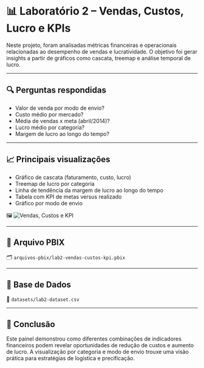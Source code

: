 # 📊 Laboratório 2 – Vendas, Custos, Lucro e KPIs

Neste projeto, foram analisadas métricas financeiras e operacionais relacionadas ao desempenho de vendas e lucratividade. O objetivo foi gerar insights a partir de gráficos como cascata, treemap e análise temporal de lucro.

---

## 🔍 Perguntas respondidas

- Valor de venda por modo de envio?
- Custo médio por mercado?
- Média de vendas x meta (abril/2014)?
- Lucro médio por categoria?
- Margem de lucro ao longo do tempo?

---

## 📈 Principais visualizações

- Gráfico de cascata (faturamento, custo, lucro)
- Treemap de lucro por categoria
- Linha de tendência da margem de lucro ao longo do tempo
- Tabela com KPI de metas versus realizado
- Gráfico por modo de envio

🖼️ ![Vendas, Custos e KPI](../thumbnails/lab2-vendas-kpi.png)

---

## 📁 Arquivo PBIX

🗂️ `arquivos-pbix/lab2-vendas-custos-kpi.pbix`

---

## 📄 Base de Dados

📂 `datasets/lab2-dataset.csv`

---

## 🧠 Conclusão

Este painel demonstrou como diferentes combinações de indicadores financeiros podem revelar oportunidades de redução de custos e aumento de lucro. A visualização por categoria e modo de envio trouxe uma visão prática para estratégias de logística e precificação.
